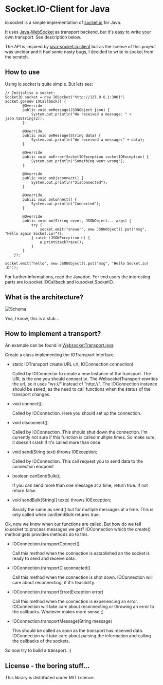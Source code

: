 # Socket.IO-Client for Java

io.socket is a simple implementation of [socket.io](http://socket.io) for Java.

It uses [Java-WebSocket](https://github.com/TooTallNate/Java-WebSocket) as transport backend, but it's easy
to write your own transport. See description below.

The API is inspired by [java-socket.io.client](https://github.com/benkay/java-socket.io.client) but as the license
of this project was unclear and it had some nasty bugs, I decided to write io.socket from the scratch.

## How to use

Using io.socket is quite simple. But lets see:

	// Initialise a socket:
	SocketIO socket = new IOSocket("http://127.0.0.1:3001")
	socket.go(new IOCallback() {
			@Override
			public void onMessage(JSONObject json) {
				System.out.println("We received a message: " + json.toString(2));
			}
			
			@Override
			public void onMessage(String data) {
				System.out.println("We received a message:" + data);
			}
			
			@Override
			public void onError(SocketIOException socketIOException) {
				System.out.println("Something went wrong");
			}
			
			@Override
			public void onDisconnect() {
				System.out.println("Disconnected");
			}
			
			@Override
			public void onConnect() {
				System.out.println("Connected");
			}
			
			@Override
			public void on(String event, JSONObject... args) {
				try {
					socket.emit("answer", new JSONObject().put("msg", "Hello again Socket.io!"));
				} catch (JSONException e) {
					e.printStackTrace();
				}
			}
		});
	
	socket.emit("hello", new JSONObject().put("msg", "Hello Socket.io! :D"));
	
For further informations, read the Javadoc. For end users the interesting parts are io.socket.IOCallback and io.socket.SocketIO.

## What is the architecture?
![Schema](https://github.com/Gottox/io.socket/raw/master/doc/schema.png)

Yea, I know, this is a stub...

## How to implement a transport?

An example can be found in [WebsocketTransport.java](http://github.com/Gottox/io.socket/blob/master/src/io/socket/transports/WebsocketTransport.java)

Create a class implementing the IOTransport interface.

 * static IOTransport create(URL url, IOConnection connection)
 
   Called by IOConnector to create a new Instance of the transport. The URL is the one you should connect to. The WebsocketTransport
   rewrites the url, so it uses "ws://" instead of "http://". The IOConnection instance should be saved, as the need to call functions
   when the status of the transport changes.
 
 * void connect();

   Called by IOConnection. Here you should set up the connection.

 * void disconnect();

   Called by IOConnection. This should shut down the connection. I'm currently not sure if this function is called multiple times.
   So make sure, it doesn't crash if it's called more than once.

 * void send(String text) throws IOException;

   Called by IOConnection. This call request you to send data to the connection endpoint

 * boolean canSendBulk();
 
   If you can send more than one message at a time, return true. If not return false.

 * void sendBulk(String[] texts) throws IOException;

   Basicly the same as send() but for multiple messages at a time. This is only called when canSendBulk returns true.
   
Ok, now we know when our functions are called. But how do we tell io.socket to process messages we get? IOConnection which the
create() method gets provides methods do to this.

 * IOConnection.transportConnect()
 
   Call this method when the connection is established an the socket is ready to send and receive data.
   
 * IOConnection.transportDisconnected()
   
   Call this method when the connection is shot down. IOConnection will care about reconnecting, if it's feasibility.
   
 * IOConnection.transportError(Exception error)
 
   Call this method when the connection is experiencing an error. IOConnection will take care about reconnecting or throwing an
   error to the callbacks. Whatever makes more sense ;)
   
 * IOConnection.transportMessage(String message)
 
   This should be called as soon as the transport has received data. IOConnection will take care about parsing the information and
   calling the callbacks of the sockets.
   
So now try to build a transport. :)

## License - the boring stuff...

This library is distributed under MIT Licence.